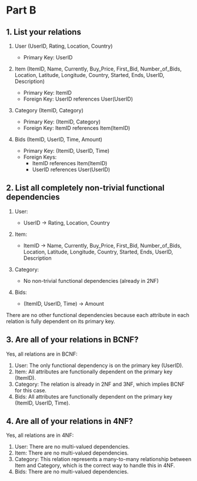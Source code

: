 # Part B

## 1. List your relations

1. User (UserID, Rating, Location, Country)
   - Primary Key: UserID

2. Item (ItemID, Name, Currently, Buy_Price, First_Bid, Number_of_Bids, Location, Latitude, Longitude, Country, Started, Ends, UserID, Description)
   - Primary Key: ItemID
   - Foreign Key: UserID references User(UserID)

3. Category (ItemID, Category)
   - Primary Key: (ItemID, Category)
   - Foreign Key: ItemID references Item(ItemID)

4. Bids (ItemID, UserID, Time, Amount)
   - Primary Key: (ItemID, UserID, Time)
   - Foreign Keys: 
     - ItemID references Item(ItemID)
     - UserID references User(UserID)

## 2. List all completely non-trivial functional dependencies

1. User:
   - UserID → Rating, Location, Country

2. Item:
   - ItemID → Name, Currently, Buy_Price, First_Bid, Number_of_Bids, Location, Latitude, Longitude, Country, Started, Ends, UserID, Description

3. Category:
   - No non-trivial functional dependencies (already in 2NF)

4. Bids:
   - (ItemID, UserID, Time) → Amount

There are no other functional dependencies because each attribute in each relation is fully dependent on its primary key.

## 3. Are all of your relations in BCNF?

Yes, all relations are in BCNF:

1. User: The only functional dependency is on the primary key (UserID).
2. Item: All attributes are functionally dependent on the primary key (ItemID).
3. Category: The relation is already in 2NF and 3NF, which implies BCNF for this case.
4. Bids: All attributes are functionally dependent on the primary key (ItemID, UserID, Time).

## 4. Are all of your relations in 4NF?

Yes, all relations are in 4NF:

1. User: There are no multi-valued dependencies.
2. Item: There are no multi-valued dependencies.
3. Category: This relation represents a many-to-many relationship between Item and Category, which is the correct way to handle this in 4NF.
4. Bids: There are no multi-valued dependencies.

